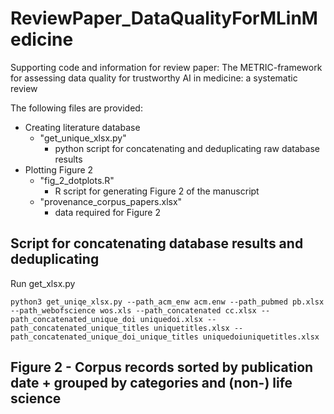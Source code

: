 # ReviewPaper_DataQualityForMLinMedicine
Supporting code and information for review paper: The METRIC-framework for assessing data quality for trustworthy AI in medicine: a systematic review

The following files are provided:
- Creating literature database
  - "get_unique_xlsx.py"
    - python script for concatenating and deduplicating raw database results
- Plotting Figure 2
  - "fig_2_dotplots.R"
    - R script for generating Figure 2 of the manuscript
  - "provenance_corpus_papers.xlsx"
    - data required for Figure 2

## Script for concatenating database results and deduplicating
Run get_xlsx.py
```
python3 get_uniqe_xlsx.py --path_acm_enw acm.enw --path_pubmed pb.xlsx --path_webofscience wos.xls --path_concatenated cc.xlsx --path_concatenated_unique_doi uniquedoi.xlsx --path_concatenated_unique_titles uniquetitles.xlsx --path_concatenated_unique_doi_unique_titles uniquedoiuniquetitles.xlsx
```
## Figure 2 - Corpus records sorted by publication date + grouped by categories and (non-) life science
